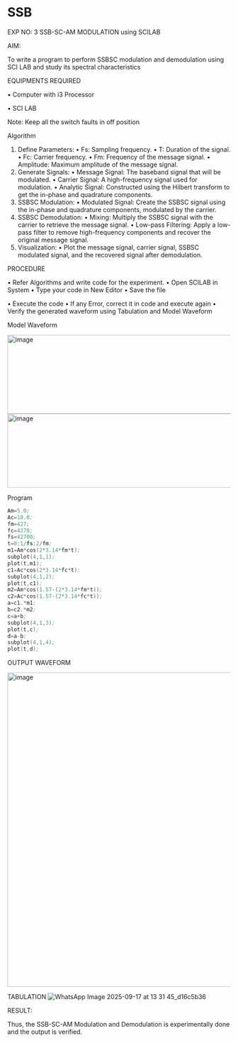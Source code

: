# SSB

EXP NO: 3	SSB-SC-AM MODULATION using SCILAB

AIM:

To write a program to perform SSBSC modulation and demodulation using SCI LAB and study its spectral characteristics

EQUIPMENTS REQUIRED

•	Computer with i3 Processor

•	SCI LAB

Note: Keep all the switch faults in off position


Algorithm
1.	Define Parameters:
•	Fs: Sampling frequency.
•	T: Duration of the signal.
•	Fc: Carrier frequency.
•	Fm: Frequency of the message signal.
•	Amplitude: Maximum amplitude of the message signal.
2.	Generate Signals:
•	Message Signal: The baseband signal that will be modulated.
•	Carrier Signal: A high-frequency signal used for modulation.
•	Analytic Signal: Constructed using the Hilbert transform to get the in-phase and quadrature components.
3.	SSBSC Modulation:
•	Modulated Signal: Create the SSBSC signal using the in-phase and quadrature components, modulated by the carrier.
4.	SSBSC Demodulation:
•	Mixing: Multiply the SSBSC signal with the carrier to retrieve the message signal.
•	Low-pass Filtering: Apply a low-pass filter to remove high-frequency components and recover the original message signal.
5.	Visualization:
•	Plot the message signal, carrier signal, SSBSC modulated signal, and the recovered signal after demodulation.


PROCEDURE

•	Refer Algorithms and write code for the experiment.
•	Open SCILAB in System
•	Type your code in New Editor
•	Save the file
 
•	Execute the code
•	If any Error, correct it in code and execute again
•	Verify the generated waveform using Tabulation and Model Waveform

Model Waveform

<img width="704" height="178" alt="image" src="https://github.com/user-attachments/assets/32ee29b3-0d95-4192-9762-972d50c05c90" />
<img width="706" height="167" alt="image" src="https://github.com/user-attachments/assets/bff0d8fd-d679-444e-af37-0b34585853c1" />

Program
```asm
Am=5.0;
Ac=10.0;
fm=427;
fc=4270;
fs=42700;
t=0:1/fs:2/fm;
m1=Am*cos(2*3.14*fm*t);
subplot(4,1,1);
plot(t,m1);
c1=Ac*cos(2*3.14*fc*t);
subplot(4,1,2);
plot(t,c1);
m2=Am*cos(1.57-(2*3.14*fm*t));
c2=Ac*cos(1.57-(2*3.14*fc*t));
a=c1.*m1;
b=c2.*m2;
c=a+b;
subplot(4,1,3);
plot(t,c);
d=a-b;
subplot(4,1,4);
plot(t,d);
```

OUTPUT WAVEFORM

<img width="762" height="709" alt="image" src="https://github.com/user-attachments/assets/a6a6eeb9-ded9-42b2-b00d-17a647a3138d" />


TABULATION
![WhatsApp Image 2025-09-17 at 13 31 45_d16c5b36](https://github.com/user-attachments/assets/5799ebf1-edbb-4cf0-9f12-9d7cff3b2486)








RESULT:

Thus, the SSB-SC-AM Modulation and Demodulation is experimentally done and the output is verified.





